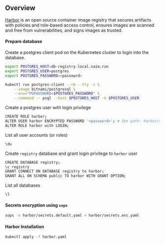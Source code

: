 ## Overview

[Harbor](https://goharbor.io) is an open source container image registry that secures artifacts with policies and role-based access control, ensures images are scanned and free from vulnerabilities, and signs images as trusted.

#### Prepare database

Create a postgres client pod on the Kubernetes cluster to login into the database.

```bash
export POSTGRES_HOST=db-registry.local.naim.run
export POSTGRES_USER=postgres
export POSTGRES_PASSWORD=<passowrd>

kubectl run postgres-client --rm --tty -i \
	--image bitnami/postgresql \
	--env="PGPASSWORD=$POSTGRES_PASSWORD" \
	--command -- psql --host $POSTGRES_HOST -U $POSTGRES_USER

```

Create a postgres user with login privilege

```bash
CREATE ROLE harbor;
ALTER USER harbor ENCRYPTED PASSWORD '<password>'; # See path: harbor/secrets.enc.yaml
ALTER ROLE harbor with LOGIN;
```

List all user accounts (or roles)

```bash
\du
```

Create `registry` database and grant login privilege to `harbor` user

```bash
CREATE DATABASE registry;
\c registry
GRANT CONNECT ON DATABASE registry to harbor;
GRANT ALL ON SCHEMA public TO harbor WITH GRANT OPTION;
```

List all databases

```
\l
```

#### Secrets encryption using `sops`

```bash
sops -e harbor/secrets.default.yaml > harbor/secrets.enc.yaml
```

#### Harbor Installation

```bash
kubectl apply -f harbor.yaml
```

